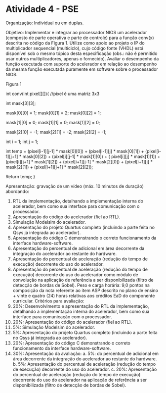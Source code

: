 # Atividade 4 - PSE

Organização: Individual ou em duplas.

Objetivo: Implementar e integrar ao processador NIOS um acelerador (composto de parte
operativa e parte de controle) para a função conv(x) descrita no código da Figura 1. Utilize
como apoio ao projeto o IP do multiplicador sequencial (multiciclo), cujo código fonte (VHDL)
está disponível sob o mesmo tópico desta especificação (obs.: não é permitido usar outros
multiplicadores, apenas o fornecido). Avaliar o desempenho da função executada com
suporte do acelerador em relação ao desempenho da mesma função executada puramente
em software sobre o processador NIOS.

Figura 1

int conv(int pixel[][]){ //pixel é uma matriz 3x3 

int mask[3][3];

mask[0][0] = 1; mask[0][1] = 2; mask[0][2] = 1;

mask[1][0] = 0; mask[1][1] = 0; mask[1][2] = 0;

mask[2][0] = -1; mask[2][1] = -2; mask[2][2] = -1;

int i = 1; int j = 1;

int temp = (pixel[i-1][j-1] * mask[0][0]) + (pixel[i-1][j] * mask[0][1]) +
(pixel[i-1][j+1] * mask[0][2]) + (pixel[i][j-1] * mask[1][0]) +
( pixel[i][j] * mask[1][1]) + (pixel[i][j+1] * mask[1][2]) +
(pixel[i+1][j-1] * mask[2][0]) + (pixel[i+1][j] * mask[2][1]) +
(pixel[i+1][j+1] * mask[2][2]);

Return temp;
}

Apresentação: gravação de um vídeo (máx. 10 minutos de duração) abordando:
1. RTL da implementação, detalhando a implementação interna do acelerador, bem
como sua interface para comunicação com o processador.
2. Apresentação do código do acelerador (fiel ao RTL).
3. Simulação Modelsim do acelerador.
4. Apresentação do projeto Quartus completo (incluindo a parte feita no Qsys já
integrada ao acelerador).
5. Apresentação do código C demonstrando o correto funcionamento da interface
hardware-software.
6. Apresentação do percentual de adicional em área decorrente da integração do
acelerador ao restante do hardware.
7. Apresentação do percentual de aceleração (redução do tempo de execução)
decorrente do uso do acelerador.
8. Apresentação do percentual de aceleração (redução do tempo de execução)
decorrente do uso do acelerador como módulo de convolução na aplicação de
referência a ser disponibilizada (filtro de detecção de bordas de Sobel).
Peso e carga horária: 9,0 pontos na composição da nota referente ao item ASP descrito no
plano de ensino + vinte e quatro (24) horas relativas aos créditos EaD do componente
curricular.
Critérios para avaliação:
1. 20%: Desenvolvimento e apresentação do RTL da implementação, detalhando a
implementação interna do acelerador, bem como sua interface para comunicação
com o processador.
2. 20%: Apresentação do código do acelerador (fiel ao RTL).
3. 5%: Simulação Modelsim do acelerador.
4. 5%: Apresentação do projeto Quartus completo (incluindo a parte feita no Qsys já
integrada ao acelerador).
5. 20%: Apresentação do código C demonstrando o correto funcionamento da interface
hardware-software.
6. 30%: Apresentação da avaliação:
a. 5%: do percentual de adicional em área decorrente da integração do
acelerador ao restante do hardware.
b. 5%: Apresentação do percentual de aceleração (redução do tempo de
execução) decorrente do uso do acelerador.
c. 20%: Apresentação do percentual de aceleração (redução do tempo de
execução) decorrente do uso do acelerador na aplicação de referência a ser
disponibilizada (filtro de detecção de bordas de Sobel).

